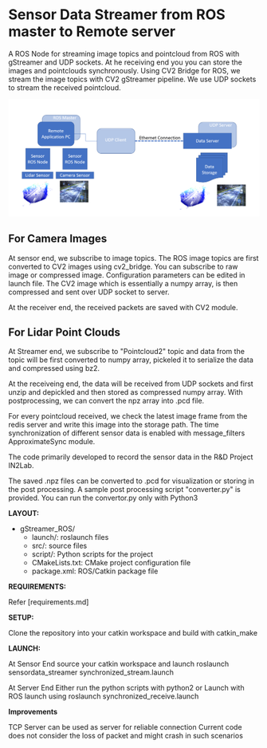 # Sensor Data Streamer from ROS master to Remote server
A ROS Node for streaming image topics and pointcloud from ROS with gStreamer and UDP sockets. At he receiving end you you can store the images and pointclouds synchronously. Using CV2 Bridge for ROS, we stream the image topics with CV2 gStreamer pipeline. We use UDP sockets to stream the received pointcloud. 

![alt text](images/Setup.PNG)

## For Camera Images
At sensor end, we subscribe to image topics. The ROS image topics are first converted to CV2 images using cv2_bridge. You can subscribe to raw image or compressed image. Configuration parameters can be edited in launch file. The CV2 image which is essentially a numpy array, is then compressed and sent over UDP socket to server.

At the receiver end, the received packets are saved with CV2 module.

## For Lidar Point Clouds
At Streamer end, we subscribe to "Pointcloud2" topic and data from the topic will be first converted to numpy array, pickeled it to serialize the data and compressed using bz2.  

At the receiveing end, the data will be received from UDP sockets and first unzip and depickled and then stored as compressed numpy array. With postprocessing, we can convert the npz array into .pcd file.

For every pointcloud received, we check the latest image frame from the redis server and write this image into the storage path. The time synchronization of different sensor data is enabled with message_filters ApproximateSync module.

The code primarily developed to record the sensor data in the R&D Project IN2Lab.

The saved .npz files can be converted to .pcd for visualization or storing in the post processing. A sample post processing script "converter.py" is provided. You can run the convertor.py only with Python3


**LAYOUT:**
- gStreamer_ROS/
  - launch/:              roslaunch files
  - src/:                 source files
  - script/:			Python scripts for the project
  - CMakeLists.txt:       CMake project configuration file
  - package.xml:          ROS/Catkin package file

**REQUIREMENTS:**

Refer [requirements.md]



**SETUP:**

Clone the repository into your catkin workspace and build with catkin_make

**LAUNCH:**

At Sensor End
source your catkin workspace and launch
roslaunch sensordata_streamer synchronized_stream.launch

At Server End
Either run the python scripts with python2 or
Launch with ROS launch using
roslaunch synchronized_receive.launch

**Improvements**

TCP Server can be used as server for reliable connection
Current code does not consider the loss of packet and might crash in such scenarios
